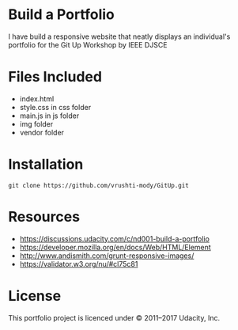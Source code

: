 # Build a Portfolio
I have build a responsive website that neatly displays an individual's portfolio for the Git Up Workshop by IEEE DJSCE

# Files Included

* index.html
* style.css in css folder
* main.js in js folder
* img folder
* vendor folder


# Installation

```
git clone https://github.com/vrushti-mody/GitUp.git
```

# Resources
 * <https://discussions.udacity.com/c/nd001-build-a-portfolio>
 * <https://developer.mozilla.org/en/docs/Web/HTML/Element>
 * <http://www.andismith.com/grunt-responsive-images/>
 * <https://validator.w3.org/nu/#cl75c81>

# License

This portfolio project  is licenced under  © 2011–2017 Udacity, Inc.

